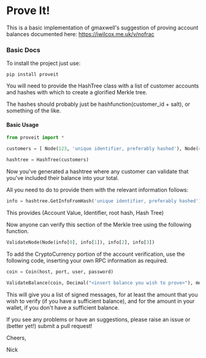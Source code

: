Prove It!
=========

This is a basic implementation of gmaxwell's suggestion of proving account balances documented here: https://iwilcox.me.uk/v/nofrac

### Basic Docs

To install the project just use:
```
pip install proveit
```

You will need to provide the HashTree class with a list of customer accounts and hashes with which to create a glorified Merkle tree.

The hashes should probably just be hashfunction(customer_id + salt), or something of the like.

#### Basic Usage
```python
from proveit import *

customers = [ Node(123, 'unique identifier, preferably hashed'), Node(456, 'unique identifier2, preferably hashed as well')]

hashtree = HashTree(customers)
```

Now you've generated a hashtree where any customer can validate that you've included their balance into your total.

All you need to do to provide them with the relevant information follows:

```python
info = hashtree.GetInfoFromHash('unique identifier, preferably hashed')
```

This provides (Account Value, Identifier, root hash, Hash Tree)

Now anyone can verify this section of the Merkle tree using the following function.

```python
ValidateNode(Node(info[0], info[1]), info[2], info[3])
```

To add the CryptoCurrency portion of the account verification, use the following code, inserting your own RPC information as required.

```python
coin = Coin(host, port, user, password)

ValidateBalance(coin, Decimal("<insert balance you wish to prove>"), message="Validation message that gives your customers confidence")
```

This will give you a list of signed messages, for at least the amount that you wish to verify (if you have a sufficient balance), and for the amount in your wallet, if you don't have a sufficient balance.

If you see any problems or have an suggestions, please raise an issue or (better yet!) submit a pull request!

Cheers,

Nick
